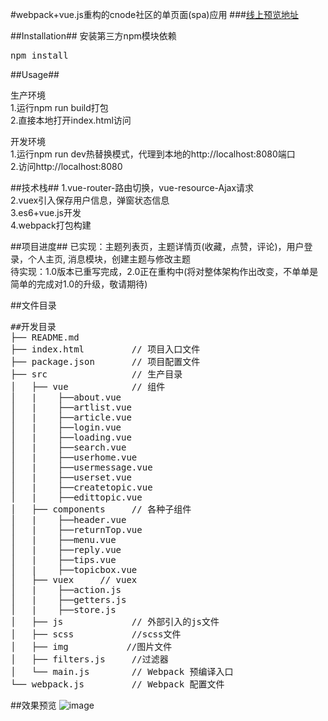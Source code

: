 #webpack+vue.js重构的cnode社区的单页面(spa)应用
###[线上预览地址](https://cwsjoker.github.io/mystatic/CNode_Vue_Spa/index.html)

##Installation##
安装第三方npm模块依赖</br>
<pre>npm install</pre>

##Usage##

生产环境</br>
1.运行npm run build打包</br>
2.直接本地打开index.html访问

开发环境</br>
1.运行npm run dev热替换模式，代理到本地的http://localhost:8080端口</br>
2.访问http://localhost:8080

##技术栈##
1.vue-router-路由切换，vue-resource-Ajax请求</br>
2.vuex引入保存用户信息，弹窗状态信息</br>
3.es6+vue.js开发</br>
4.webpack打包构建

##项目进度##
已实现：主题列表页，主题详情页(收藏，点赞，评论)，用户登录，个人主页, 消息模块，创建主题与修改主题</br>
待实现：1.0版本已重写完成，2.0正在重构中(将对整体架构作出改变，不单单是简单的完成对1.0的升级，敬请期待)

##文件目录
<pre>
##开发目录
├── README.md           
├── index.html         // 项目入口文件
├── package.json       // 项目配置文件
├── src                // 生产目录
│   ├── vue            // 组件
│   |    ├──about.vue
│   |    ├──artlist.vue
│   |    ├──article.vue
│   |    ├──login.vue
│   |    ├──loading.vue
│   |    ├──search.vue
│   |    ├──userhome.vue
│   |    ├──usermessage.vue
│   |    ├──userset.vue
│   |    ├──createtopic.vue
│   |    ├──edittopic.vue
│   ├── components     // 各种子组件
│   |    ├──header.vue
│   |    ├──returnTop.vue
│   |    ├──menu.vue
│   |    ├──reply.vue
│   |    ├──tips.vue
│   |    ├──topicbox.vue
│   ├── vuex     // vuex
│   |    ├──action.js
│   |    ├──getters.js
│   |    ├──store.js
│   ├── js             // 外部引入的js文件
│   ├── scss           //scss文件
│   ├── img           //图片文件
│   ├── filters.js     //过滤器
│   └── main.js        // Webpack 预编译入口	
└── webpack.js  	   // Webpack 配置文件
</pre>

##效果预览
![image](https://github.com/cwsjoker/Cnode-vue-spa/blob/master/src/img/demo.gif)
